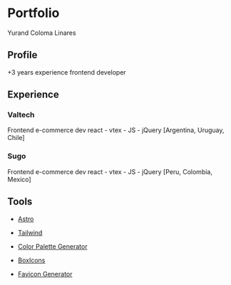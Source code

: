 # Portfolio

Yurand Coloma Linares

## Profile

+3 years experience frontend developer

## Experience

### Valtech

Frontend e-commerce dev
react - vtex - JS - jQuery
[Argentina, Uruguay, Chile]

### Sugo

Frontend e-commerce dev
react - vtex - JS - jQuery
[Peru, Colombia, Mexico]

## Tools

- [Astro](https://astro.build/)
- [Tailwind](https://tailwindcss.com/)

- [Color Palette Generator](https://colorkit.co/color-palette-generator/ea60d3-ffccf4-103a4f-154d69-1a5f82/)

- [BoxIcons](https://boxicons.com/)
- [Favicon Generator](https://favicon.io/favicon-generator/)
